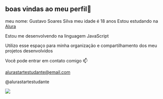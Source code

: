 ## boas vindas ao meu perfil💙

meu nome: Gustavo Soares Silva
meu idade é 18 anos
Estou estudando na [Alura](https://www.aluno.com.br)

Estou me desenvolvendo na linguagem JavaScript

Utilizo esse espaço para minha organização e compartilhamento dos meu projetos desenvolvidos

Você pode entrar em contato comigo 📫

alurastartestudante@email.com

@alurastartestudante

![](https://media1.tenor.com/m/778QefBF1fcAAAAC/jinmojv21-bts.gif)
